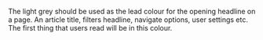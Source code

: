 The light grey should be used as the lead colour for the opening headline on a page. An article title, filters headline, navigate options, user settings etc. The first thing that users read will be in this colour.